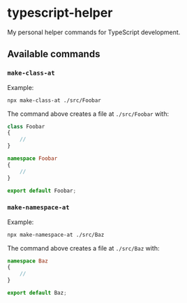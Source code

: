 # typescript-helper

My personal helper commands for TypeScript development.

## Available commands

### `make-class-at`

Example:

```sh
npx make-class-at ./src/Foobar
```

The command above creates a file at `./src/Foobar` with:

```typescript
class Foobar
{
    //
}

namespace Foobar
{
    //
}

export default Foobar;

```

### `make-namespace-at`

Example:

```sh
npx make-namespace-at ./src/Baz
```

The command above creates a file at `./src/Baz` with:

```typescript
namespace Baz
{
    //
}

export default Baz;

```

